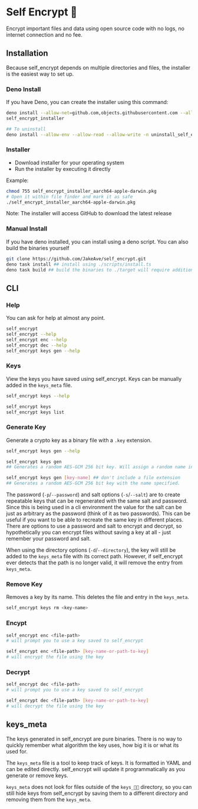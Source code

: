 # Self Encrypt 🔐

Encrypt important files and data using open source code with no logs, no
internet connection and no fee.

## Installation

Because self_encrypt depends on multiple directories and files, the installer is
the easiest way to set up.

### Deno Install

If you have Deno, you can create the installer using this command:

```bash
deno install --allow-net=github.com,objects.githubusercontent.com --allow-env --allow-read --allow-write -n self_encrypt_installer https://raw.githubusercontent.com/JakeAve/self_encrypt/v<version>/scripts/install.ts
self_encrypt_installer

## To uninstall 
deno install --allow-env --allow-read --allow-write -n uninstall_self_encrypt https://raw.githubusercontent.com/JakeAve/self_encrypt/v<version>/scripts/uninstall.ts
```

### Installer

- Download installer for your operating system
- Run the installer by executing it directly

Example:

```bash
chmod 755 self_encrypt_installer_aarch64-apple-darwin.pkg
# Open it within file finder and mark it as safe
./self_encrypt_installer_aarch64-apple-darwin.pkg
```

Note: The installer will access GitHub to download the latest release

### Manual Install

If you have deno installed, you can install using a deno script. You can also
build the binaries yourself

```bash
git clone https://github.com/JakeAve/self_encrypt.git
deno task install ## install using ./scripts/install.ts
deno task build ## build the binaries to ./target will require additional setup
```

## CLI

### Help

You can ask for help at almost any point.

```bash
self_encrypt
self_encrypt --help
self_encrypt enc --help
self_encrypt dec --help
self_encrypt keys gen --help
```

### Keys

View the keys you have saved using self_encrypt. Keys can be manually added in
the `keys_meta` file.

```bash
self_encrypt keys --help

self_encrypt keys
self_encrypt keys list
```

### Generate Key

Generate a crypto key as a binary file with a `.key` extension.

```bash
self_encrypt keys gen --help

self_encrypt keys gen
## Generates a random AES-GCM 256 bit key. Will assign a random name in the keys_meta file.

self_encrypt keys gen [key-name] ## don't include a file extension
## Generates a random AES-GCM 256 bit key with the name specified.
```

The password (`-p`/`--password`) and salt options (`-s`/`--salt`) are to create
repeatable keys that can be regenerated with the same salt and password. Since
this is being used in a cli environment the value for the salt can be just as
arbitrary as the password (think of it as two passwords). This can be useful if
you want to be able to recreate the same key in different places. There are
options to use a password and salt to encrypt and decrypt, so hypothetically you
can encrypt files without saving a key at all - just remember your password and
salt.

When using the directory options (`-d`/`--directory`), the key will still be
added to the `keys_meta` file with its correct path. However, if self_encrypt
ever detects that the path is no longer valid, it will remove the entry from
`keys_meta`.

### Remove Key

Removes a key by its name. This deletes the file and entry in the `keys_meta`.

```bash
self_encrypt keys rm <key-name>
```

### Encypt

```bash
self_encrypt enc <file-path>
# will prompt you to use a key saved to self_encrypt

self_encrypt enc <file-path> [key-name-or-path-to-key]
# will encrypt the file using the key
```

### Decrypt

```bash
self_encrypt dec <file-path>
# will prompt you to use a key saved to self_encrypt

self_encrypt dec <file-path> [key-name-or-path-to-key]
# will decrypt the file using the key
```

## keys_meta

The keys generated in self_encrypt are pure binaries. There is no way to quickly
remember what algorithm the key uses, how big it is or what its used for.

The `keys_meta` file is a tool to keep track of keys. It is formatted in YAML
and can be edited directly. self_encrypt will update it programmatically as you
generate or remove keys.

`keys_meta` does not look for files outside of the `keys_🔑🔑` directory, so you
can still hide keys from self_encrypt by saving them to a different directory
and removing them from the `keys_meta`.
